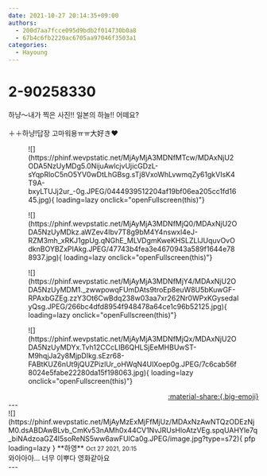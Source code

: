 ```yaml
---
date: 2021-10-27 20:14:35+09:00
authors:
  - 200d7aa7fcce095d9bdb2f014730b0a8
  - 67b4c6fb2220ac6705aa97046f3503a1
categories:
  - Hayoung
---
```


# 2-90258330

<div class="post-container" markdown="1">
<div class="content-container md-sidebar__scrollwrap" markdown="1">

하냥〜내가 찍은 사진!! 일본의 하늘!! 어떼요?<br><br>＋＋하냥!답장 고마워용ㅠㅠ大好き❤
<figure markdown="1">
![](https://phinf.wevpstatic.net/MjAyMjA3MDNfMTcw/MDAxNjU2ODA5NzUyMDg5.0NijuAwlcjvUjicGDzL-sYqpRloC5nO5YV0wDtLhGBsg.sTj8VxoWhLvwmqZy61gkVIsK4T9A-bxyLTUJj2ur_-0g.JPEG/0444939512204af19bf06ea205cc1fd1645.jpg){ loading=lazy onclick="openFullscreen(this)"}
</figure>

<figure markdown="1">
![](https://phinf.wevpstatic.net/MjAyMjA3MDNfMjQ0/MDAxNjU2ODA5NzUyMDkz.aWZev4Ibv7T8g9bM4Y4nswxl4eJ-RZM3mh_xRKJ1gpUg.qNGhE_MLVDgmKweKHSLZLlJUquvOvOdknBOYBZxPIAkg.JPEG/47743b4fea3e4670943a589f1644e788937.jpg){ loading=lazy onclick="openFullscreen(this)"}
</figure>

<figure markdown="1">
![](https://phinf.wevpstatic.net/MjAyMjA3MDNfMjY4/MDAxNjU2ODA5NzUyMDM1._zwwpowqFUmDAts9troEp8euW8U5bKuwGF-RPAxbGZEg.zzY3Ot6CwBdq238w03aa7xr262Nr0WPxKGysedaIyQsg.JPEG/266bc4dfd8954f948478a64ce1c96b52125.jpg){ loading=lazy onclick="openFullscreen(this)"}
</figure>

<figure markdown="1">
![](https://phinf.wevpstatic.net/MjAyMjA3MDNfMjQx/MDAxNjU2ODA5NzUyMDYx.Tvh12CCcLIB6QHLSjEeMHBUwST-M9hqjJa2y8MjpDIkg.sEzr68-FABtKUZ6nUt9jQUZPizlUr_oHWqN4UlXoep0g.JPEG/7c6cab56f8024e5fabe22280da15f198063.jpg){ loading=lazy onclick="openFullscreen(this)"}
</figure>


</div>
</div>

<div style="text-align: right;" markdown="1">
<a href="https://weverse.io/fromis9/fanpost/2-90258330" style="text-align: right;">:material-share:{.big-emoji}</a>
</div>
---

<div class="comments-container md-sidebar__scrollwrap" markdown="1">
<div class="comment" markdown="1">
<div class='id-container' markdown="1">
![](https://phinf.wevpstatic.net/MjAyMzExMjFfMjUz/MDAxNzAwNTQzODEzNjM0.dsABDAwBLvb_CmKv53nAMh0x44CV1NvJRUsHloAtzVEg.spqUAHYle7q_biNAdzoaGZ4l5soReNS5ww6awFUlCa0g.JPEG/image.jpg?type=s72){ pfp loading=lazy }
**<span class="artist">하영</span>** <small>Oct 27 2021, 20:15</small><br>
</div>
<div class='comment-body' markdown="1">
와아아아... 너무 이뿌다 영화같아요
</div>
</div>
</div>
---
